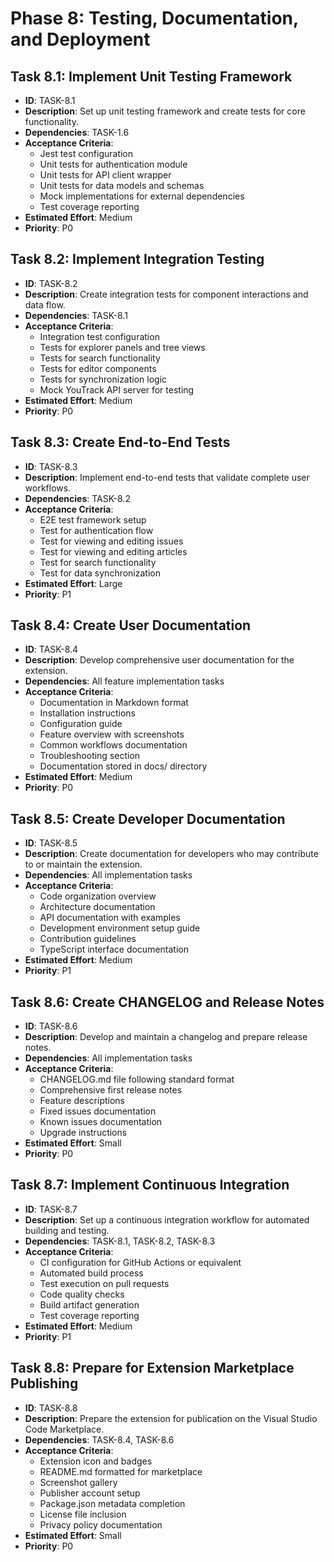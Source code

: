 # Phase 8: Testing, Documentation, and Deployment

## Task 8.1: Implement Unit Testing Framework
- **ID**: TASK-8.1
- **Description**: Set up unit testing framework and create tests for core functionality.
- **Dependencies**: TASK-1.6
- **Acceptance Criteria**:
  - Jest test configuration
  - Unit tests for authentication module
  - Unit tests for API client wrapper
  - Unit tests for data models and schemas
  - Mock implementations for external dependencies
  - Test coverage reporting
- **Estimated Effort**: Medium
- **Priority**: P0

## Task 8.2: Implement Integration Testing
- **ID**: TASK-8.2
- **Description**: Create integration tests for component interactions and data flow.
- **Dependencies**: TASK-8.1
- **Acceptance Criteria**:
  - Integration test configuration
  - Tests for explorer panels and tree views
  - Tests for search functionality
  - Tests for editor components
  - Tests for synchronization logic
  - Mock YouTrack API server for testing
- **Estimated Effort**: Medium
- **Priority**: P0

## Task 8.3: Create End-to-End Tests
- **ID**: TASK-8.3
- **Description**: Implement end-to-end tests that validate complete user workflows.
- **Dependencies**: TASK-8.2
- **Acceptance Criteria**:
  - E2E test framework setup
  - Test for authentication flow
  - Test for viewing and editing issues
  - Test for viewing and editing articles
  - Test for search functionality
  - Test for data synchronization
- **Estimated Effort**: Large
- **Priority**: P1

## Task 8.4: Create User Documentation
- **ID**: TASK-8.4
- **Description**: Develop comprehensive user documentation for the extension.
- **Dependencies**: All feature implementation tasks
- **Acceptance Criteria**:
  - Documentation in Markdown format
  - Installation instructions
  - Configuration guide
  - Feature overview with screenshots
  - Common workflows documentation
  - Troubleshooting section
  - Documentation stored in docs/ directory
- **Estimated Effort**: Medium
- **Priority**: P0

## Task 8.5: Create Developer Documentation
- **ID**: TASK-8.5
- **Description**: Create documentation for developers who may contribute to or maintain the extension.
- **Dependencies**: All implementation tasks
- **Acceptance Criteria**:
  - Code organization overview
  - Architecture documentation
  - API documentation with examples
  - Development environment setup guide
  - Contribution guidelines
  - TypeScript interface documentation
- **Estimated Effort**: Medium
- **Priority**: P1

## Task 8.6: Create CHANGELOG and Release Notes
- **ID**: TASK-8.6
- **Description**: Develop and maintain a changelog and prepare release notes.
- **Dependencies**: All implementation tasks
- **Acceptance Criteria**:
  - CHANGELOG.md file following standard format
  - Comprehensive first release notes
  - Feature descriptions
  - Fixed issues documentation
  - Known issues documentation
  - Upgrade instructions
- **Estimated Effort**: Small
- **Priority**: P0

## Task 8.7: Implement Continuous Integration
- **ID**: TASK-8.7
- **Description**: Set up a continuous integration workflow for automated building and testing.
- **Dependencies**: TASK-8.1, TASK-8.2, TASK-8.3
- **Acceptance Criteria**:
  - CI configuration for GitHub Actions or equivalent
  - Automated build process
  - Test execution on pull requests
  - Code quality checks
  - Build artifact generation
  - Test coverage reporting
- **Estimated Effort**: Medium
- **Priority**: P1

## Task 8.8: Prepare for Extension Marketplace Publishing
- **ID**: TASK-8.8
- **Description**: Prepare the extension for publication on the Visual Studio Code Marketplace.
- **Dependencies**: TASK-8.4, TASK-8.6
- **Acceptance Criteria**:
  - Extension icon and badges
  - README.md formatted for marketplace
  - Screenshot gallery
  - Publisher account setup
  - Package.json metadata completion
  - License file inclusion
  - Privacy policy documentation
- **Estimated Effort**: Small
- **Priority**: P0
